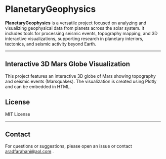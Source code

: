 # PlanetaryGeophysics

**PlanetaryGeophysics** is a versatile project focused on analyzing and visualizing geophysical data from planets across the solar system. It includes tools for processing seismic events, topography mapping, and 3D interactive visualizations, supporting research in planetary interiors, tectonics, and seismic activity beyond Earth.

---

## Interactive 3D Mars Globe Visualization

This project features an interactive 3D globe of Mars showing topography and seismic events (Marsquakes). The visualization is created using Plotly and can be embedded in HTML.

## License

MIT License

---

## Contact

For questions or suggestions, please open an issue or contact aradfarahani@aol.com .
